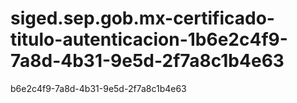# siged.sep.gob.mx-certificado-titulo-autenticacion-1b6e2c4f9-7a8d-4b31-9e5d-2f7a8c1b4e63
b6e2c4f9-7a8d-4b31-9e5d-2f7a8c1b4e63
